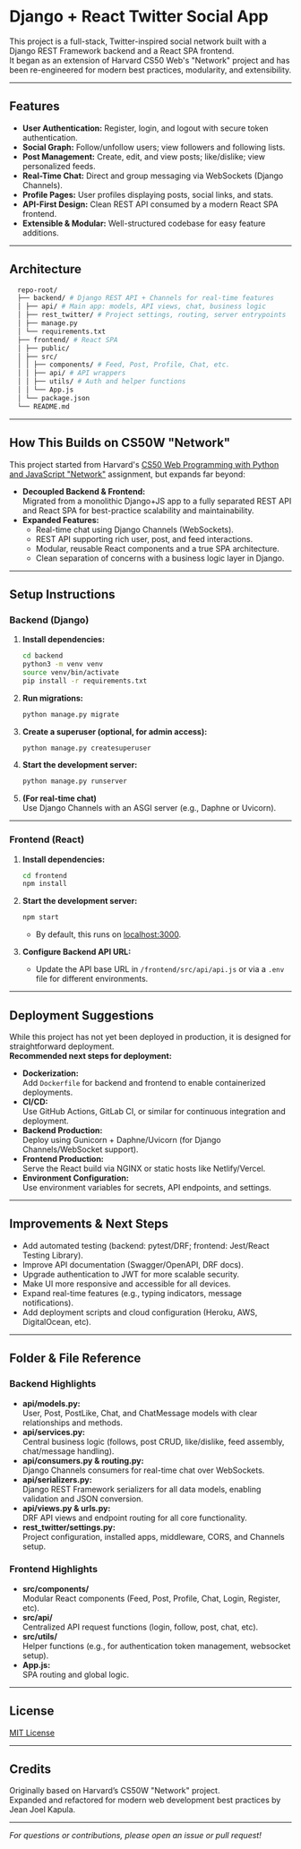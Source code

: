# Django + React Twitter Social App

This project is a full-stack, Twitter-inspired social network built with a Django REST Framework backend and a React SPA frontend.  
It began as an extension of Harvard CS50 Web's "Network" project and has been re-engineered for modern best practices, modularity, and extensibility.

---

## Features

- **User Authentication:** Register, login, and logout with secure token authentication.
- **Social Graph:** Follow/unfollow users; view followers and following lists.
- **Post Management:** Create, edit, and view posts; like/dislike; view personalized feeds.
- **Real-Time Chat:** Direct and group messaging via WebSockets (Django Channels).
- **Profile Pages:** User profiles displaying posts, social links, and stats.
- **API-First Design:** Clean REST API consumed by a modern React SPA frontend.
- **Extensible & Modular:** Well-structured codebase for easy feature additions.

---

## Architecture

```bash
  repo-root/
  ├── backend/ # Django REST API + Channels for real-time features
  │ ├── api/ # Main app: models, API views, chat, business logic
  │ ├── rest_twitter/ # Project settings, routing, server entrypoints
  │ ├── manage.py
  │ └── requirements.txt
  ├── frontend/ # React SPA
  │ ├── public/
  │ ├── src/
  │ │ ├── components/ # Feed, Post, Profile, Chat, etc.
  │ │ ├── api/ # API wrappers
  │ │ ├── utils/ # Auth and helper functions
  │ │ └── App.js
  │ └── package.json
  └── README.md

```
---

## How This Builds on CS50W "Network"

This project started from Harvard's [CS50 Web Programming with Python and JavaScript "Network"](https://cs50.harvard.edu/web/2020/projects/4/network/) assignment, but expands far beyond:

- **Decoupled Backend & Frontend:**  
  Migrated from a monolithic Django+JS app to a fully separated REST API and React SPA for best-practice scalability and maintainability.
- **Expanded Features:**  
  - Real-time chat using Django Channels (WebSockets).
  - REST API supporting rich user, post, and feed interactions.
  - Modular, reusable React components and a true SPA architecture.
  - Clean separation of concerns with a business logic layer in Django.

---

## Setup Instructions

### Backend (Django)

1. **Install dependencies:**
    ```bash
    cd backend
    python3 -m venv venv
    source venv/bin/activate
    pip install -r requirements.txt
    ```
2. **Run migrations:**
    ```bash
    python manage.py migrate
    ```
3. **Create a superuser (optional, for admin access):**
    ```bash
    python manage.py createsuperuser
    ```
4. **Start the development server:**
    ```bash
    python manage.py runserver
    ```
5. **(For real-time chat)**  
    Use Django Channels with an ASGI server (e.g., Daphne or Uvicorn).

---

### Frontend (React)

1. **Install dependencies:**
    ```bash
    cd frontend
    npm install
    ```
2. **Start the development server:**
    ```bash
    npm start
    ```
    - By default, this runs on [localhost:3000](http://localhost:3000).

3. **Configure Backend API URL:**
    - Update the API base URL in `/frontend/src/api/api.js` or via a `.env` file for different environments.

---

## Deployment Suggestions

While this project has not yet been deployed in production, it is designed for straightforward deployment.  
**Recommended next steps for deployment:**

- **Dockerization:**  
  Add `Dockerfile` for backend and frontend to enable containerized deployments.
- **CI/CD:**  
  Use GitHub Actions, GitLab CI, or similar for continuous integration and deployment.
- **Backend Production:**  
  Deploy using Gunicorn + Daphne/Uvicorn (for Django Channels/WebSocket support).
- **Frontend Production:**  
  Serve the React build via NGINX or static hosts like Netlify/Vercel.
- **Environment Configuration:**  
  Use environment variables for secrets, API endpoints, and settings.

---

## Improvements & Next Steps

- Add automated testing (backend: pytest/DRF; frontend: Jest/React Testing Library).
- Improve API documentation (Swagger/OpenAPI, DRF docs).
- Upgrade authentication to JWT for more scalable security.
- Make UI more responsive and accessible for all devices.
- Expand real-time features (e.g., typing indicators, message notifications).
- Add deployment scripts and cloud configuration (Heroku, AWS, DigitalOcean, etc).

---

## Folder & File Reference

### Backend Highlights

- **api/models.py:**  
  User, Post, PostLike, Chat, and ChatMessage models with clear relationships and methods.
- **api/services.py:**  
  Central business logic (follows, post CRUD, like/dislike, feed assembly, chat/message handling).
- **api/consumers.py & routing.py:**  
  Django Channels consumers for real-time chat over WebSockets.
- **api/serializers.py:**  
  Django REST Framework serializers for all data models, enabling validation and JSON conversion.
- **api/views.py & urls.py:**  
  DRF API views and endpoint routing for all core functionality.
- **rest_twitter/settings.py:**  
  Project configuration, installed apps, middleware, CORS, and Channels setup.

### Frontend Highlights

- **src/components/**  
  Modular React components (Feed, Post, Profile, Chat, Login, Register, etc).
- **src/api/**  
  Centralized API request functions (login, follow, post, chat, etc).
- **src/utils/**  
  Helper functions (e.g., for authentication token management, websocket setup).
- **App.js:**  
  SPA routing and global logic.

---

## License

[MIT License](LICENSE)

---

## Credits

Originally based on Harvard’s CS50W "Network" project.  
Expanded and refactored for modern web development best practices by Jean Joel Kapula.

---

*For questions or contributions, please open an issue or pull request!*
